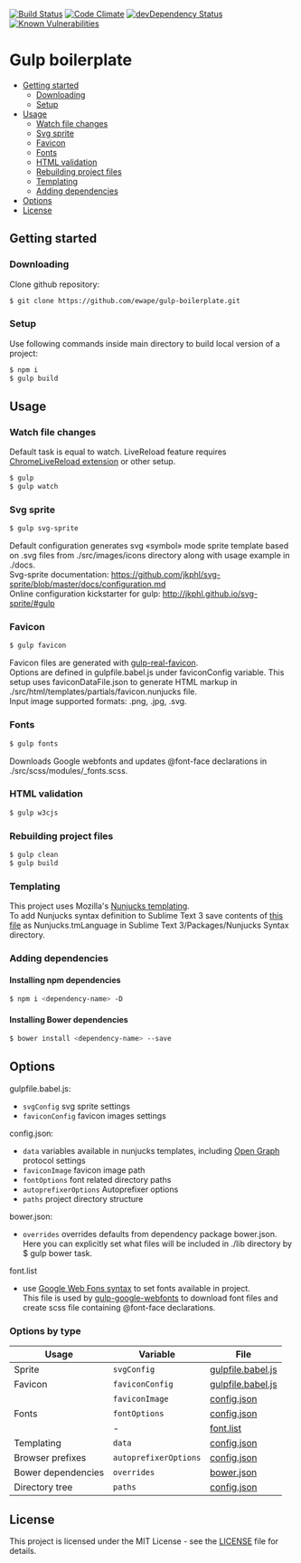 [![Build Status](https://travis-ci.org/ewape/gulp-boilerplate.svg?branch=nunjucks)](https://travis-ci.org/ewape/gulp-boilerplate)
[![Code Climate](https://codeclimate.com/github/ewape/gulp-boilerplate/badges/gpa.svg)](https://codeclimate.com/github/ewape/gulp-boilerplate)
[![devDependency Status](https://img.shields.io/david/dev/ewape/gulp-boilerplate.svg)](https://david-dm.org/ewape/gulp-boilerplate?type=dev)
[![Known Vulnerabilities](https://snyk.io/test/github/ewape/gulp-boilerplate/badge.svg)](https://snyk.io/test/github/ewape/gulp-boilerplate)

# Gulp boilerplate

  - [Getting started](#getting-started)
    - [Downloading](#downloading)
    - [Setup](#setup)
  - [Usage](#usage)
    - [Watch file changes](#watch-file-changes)
    - [Svg sprite](#svg-sprite)
    - [Favicon](#favicon)
    - [Fonts](#fonts)
    - [HTML validation](#html-validation)
    - [Rebuilding project files](#rebuilding-project-files)
    - [Templating](#templating)
    - [Adding dependencies](#adding-dependencies)
  - [Options](#options)
  - [License](#license)


## Getting started

### Downloading
Clone github repository:
```sh
$ git clone https://github.com/ewape/gulp-boilerplate.git
```

### Setup
Use following commands inside main directory to build local version of a project:
```sh
$ npm i
$ gulp build
```

## Usage

### Watch file changes
Default task is equal to watch.
LiveReload feature requires <a href="https://chrome.google.com/webstore/detail/livereload/jnihajbhpnppcggbcgedagnkighmdlei" target="_blank">ChromeLiveReload extension</a> or other setup.
```sh
$ gulp
$ gulp watch
```

### Svg sprite
```sh
$ gulp svg-sprite
```
Default configuration generates svg «symbol» mode sprite template based on .svg files from ./src/images/icons directory along with usage example in ./docs.  
Svg-sprite documentation: https://github.com/jkphl/svg-sprite/blob/master/docs/configuration.md  
Online configuration kickstarter for gulp: http://jkphl.github.io/svg-sprite/#gulp  


### Favicon
```sh
$ gulp favicon
```
Favicon files are generated with [gulp-real-favicon](https://github.com/RealFaviconGenerator/gulp-real-favicon).  
Options are defined in gulpfile.babel.js under faviconConfig variable. This setup uses faviconDataFile.json to generate HTML markup in ./src/html/templates/partials/favicon.nunjucks file.  
Input image supported formats: .png, .jpg, .svg.

### Fonts
```sh
$ gulp fonts
```
Downloads Google webfonts and updates @font-face declarations in ./src/scss/modules/_fonts.scss.

### HTML validation
```sh
$ gulp w3cjs
```

### Rebuilding project files
```sh
$ gulp clean
$ gulp build
```

### Templating
This project uses Mozilla's [Nunjucks templating](https://mozilla.github.io/nunjucks/templating.html).  
To add Nunjucks syntax definition to Sublime Text 3 save contents of [this file](https://raw.githubusercontent.com/mogga/sublime-nunjucks/master/Nunjucks.tmLanguage) as Nunjucks.tmLanguage in Sublime Text 3/Packages/Nunjucks Syntax directory.

### Adding dependencies

#### Installing npm dependencies
```sh
$ npm i <dependency-name> -D
```
#### Installing Bower dependencies
```sh
$ bower install <dependency-name> --save
```


## Options


gulpfile.babel.js:
- `svgConfig` svg sprite settings
- `faviconConfig` favicon images settings

config.json: 
- `data` variables available in nunjucks templates, including [Open Graph](http://ogp.me/) protocol settings
- `faviconImage` favicon image path
- `fontOptions` font related directory paths
- `autoprefixerOptions` Autoprefixer options
- `paths` project directory structure

bower.json:
- `overrides` overrides defaults from dependency package bower.json. Here you can explicitly set what files will be included in ./lib directory by $ gulp bower task.

font.list
- use [Google Web Fons syntax](https://developers.google.com/fonts/docs/getting_started#specifying_font_families_and_styles_in_a_stylesheet_url) to set fonts available in project.  
This file is used by [gulp-google-webfonts](https://github.com/battlesnake/gulp-google-webfonts) to download font files and create scss file containing @font-face declarations.


### Options by type

Usage			  | Variable			| File		
---			  | ---				| ---			
Sprite		  	  | `svgConfig`	    		| [gulpfile.babel.js](https://github.com/ewape/gulp-boilerplate/blob/master/gulpfile.babel.js#L33)		
Favicon		    	  | `faviconConfig`		| [gulpfile.babel.js](https://github.com/ewape/gulp-boilerplate/blob/master/gulpfile.babel.js#L60)
&nbsp;      		  | `faviconImage`  		| [config.json](https://github.com/ewape/gulp-boilerplate/blob/master/config.json#L17)	
Fonts       		  | `fontOptions`		| [config.json](https://github.com/ewape/gulp-boilerplate/blob/master/config.json#L18)
&nbsp;       		  |  - 		    		| [font.list](https://github.com/ewape/gulp-boilerplate/blob/master/fonts.list)	
Templating   		  | `data`			| [config.json](https://github.com/ewape/gulp-boilerplate/blob/master/config.json#L2)
Browser prefixes   	  | `autoprefixerOptions`	| [config.json](https://github.com/ewape/gulp-boilerplate/blob/master/config.json#L23)
Bower dependencies 	  | `overrides`			| [bower.json](https://github.com/ewape/gulp-boilerplate/blob/master/bower.json#L32)
Directory tree    	  | `paths`			| [config.json](https://github.com/ewape/gulp-boilerplate/blob/master/config.json#L26)

## License
This project is licensed under the MIT License - see the [LICENSE](https://github.com/ewape/gulp-boilerplate/blob/master/LICENSE.md) file for details.

